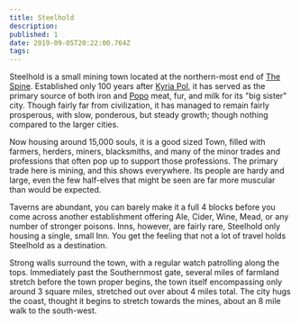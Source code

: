 ```yaml
---
title: Steelhold
description: 
published: 1
date: 2019-09-05T20:22:00.764Z
tags: 
---
```


Steelhold is a small mining town located at the northern-most end of [The Spine](/locations/the-spine). Established only 100 years after [Kyria Pol](/locations/kyria-pol), it has served as the primary source of both iron and [Popo](/creatures/herbavores/popo) meat, fur, and milk for its "big sister" city. Though fairly far from civilization, it has managed to remain fairly prosperous, with slow, ponderous, but steady growth; though nothing compared to the larger cities.

Now housing around 15,000 souls, it is a good sized Town, filled with farmers, herders, miners, blacksmiths, and many of the minor trades and professions that often pop up to support those professions. The primary trade here is mining, and this shows everywhere. Its people are hardy and large, even the few half-elves that might be seen are far more muscular than would be expected.

Taverns are abundant, you can barely make it a full 4 blocks before you come across another establishment offering Ale, Cider, Wine, Mead, or any number of stronger poisons. Inns, however, are fairly rare, Steelhold only housing a single, small Inn. You get the feeling that not a lot of travel holds Steelhold as a destination.

Strong walls surround the town, with a regular watch patrolling along the tops. Immediately past the Southernmost gate, several miles of farmland stretch before the town proper begins, the town itself encompassing only around 3 square miles, stretched out over about 4 miles total. The city hugs the coast, thought it begins to stretch towards the mines, about an 8 mile walk to the south-west.